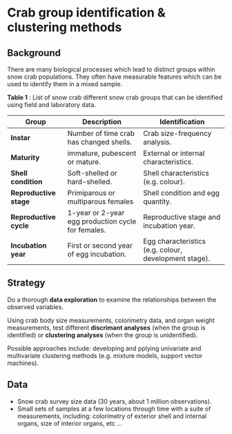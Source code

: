# Crab group identification & clustering methods

## Background
There are many biological processes which lead to distinct groups within snow crab populations. They often have measurable features which can be used to identify them in a mixed sample. 

**Table 1** : List of snow crab different snow crab groups that can be identified using field and laboratory data.

| Group                  | Description                                        | Identification
|------------------------| -----------------------------------------------    | ------------------------------------
| **Instar**             | Number of time crab has changed shells.            | Crab size-frequency analysis.
| **Maturity**           | immature, pubescent or mature.                     | External or internal characteristics.
| **Shell condition**    | Soft-shelled or hard-shelled.                      | Shell characteristics (e.g. colour).
| **Reproductive stage** | Primiparous or multiparous females                 | Shell condition and egg quantity.
| **Reproductive cycle** | 1-year or 2-year egg production cycle for females. | Reproductive stage and incubation year.
| **Incubation year**    | First or second year of egg incubation.            | Egg characteristics (e.g. colour, development stage).

## Strategy

Do a thorough **data exploration** to examine the relationships between the observed variables.

Using crab body size measurements, colorimetry data, and organ weight measurements, test different **discrimant analyses** (when the group is identified) or **clustering analyses** (when the group is unidentified).

Possible approaches include: developing and pplying univariate and multivariate clustering methods (e.g. mixture models, support vector machines). 

## Data

- Snow crab survey size data (30 years, about 1 million observations).
- Small sets of samples at a few locations through time with a suite of measurements, including: colorimetry of exterior shell and internal organs, size of interior organs, etc ...
